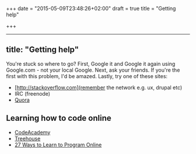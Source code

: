 +++
date = "2015-05-09T23:48:26+02:00"
draft = true
title = "Getting help"

+++


---
title: "Getting help"
---

You're stuck so where to go? First, Google it and Google it again using Google.com - not your local Google. Next, ask your friends. If you're the first with this problem, I'd be amazed. Lastly, try one of these sites:

- [http://stackoverflow.com](remember the network e.g. ux, drupal etc)
- IRC (freenode)
- [Quora](http://quora.com)

## Learning how to code online

- [CodeAcademy](http://www.codecademy.com/)
- [Treehouse](http://teamtreehouse.com/)
- [27 Ways to Learn to Program Online](http://thenextweb.com/dd/2012/10/21/so-you-want-to-be-a-programmer-huh-heres-25-ways-to-learn-online/)

